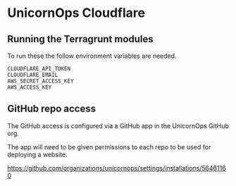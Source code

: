 # UnicornOps Cloudflare

## Running the Terragrunt modules

To run these the follow environment variables are needed.

```
CLOUDFLARE_API_TOKEN
CLOUDFLARE_EMAIL
AWS_SECRET_ACCESS_KEY
AWS_ACCESS_KEY
```

## GitHub repo access

The GitHub access is configured via a GitHub app in the UnicornOps GitHub org.

The app will need to be given permissions to each repo to be used for deploying a website.

https://github.com/organizations/unicornops/settings/installations/56461160
